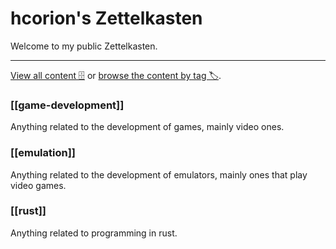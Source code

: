 # hcorion's Zettelkasten

Welcome to my public Zettelkasten.

----------
[View all content 🗄️](-/all) or [browse the content by tag 🏷️](-/tags).

### [[game-development]]

Anything related to the development of games, mainly video ones.

### [[emulation]]

Anything related to the development of emulators, mainly ones that play video games.

### [[rust]]

Anything related to programming in rust.
